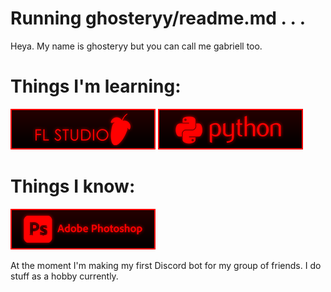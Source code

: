 # Running ghosteryy/readme.md . . .

Heya. My name is ghosteryy but you can call me gabriell too.

# Things I'm learning:

![FL Studio](https://raw.githubusercontent.com/ghosteryy/ghosteryy/main/fl.png)
![Python](https://raw.githubusercontent.com/ghosteryy/ghosteryy/main/python.png)

# Things I know:

![Adobe Photoshop](https://raw.githubusercontent.com/ghosteryy/ghosteryy/main/photoshop.png)

At the moment I'm making my first Discord bot for my group of friends.
I do stuff as a hobby currently.

<!--
**ghosteryy/ghosteryy** is a ✨ _special_ ✨ repository because its `README.md` (this file) appears on your GitHub profile.

Here are some ideas to get you started:

- 🔭 I’m currently working on ...
- 🌱 I’m currently learning ...
- 👯 I’m looking to collaborate on ...
- 🤔 I’m looking for help with ...
- 💬 Ask me about ...
- 📫 How to reach me: ...
- 😄 Pronouns: ...
- ⚡ Fun fact: ...
-->
